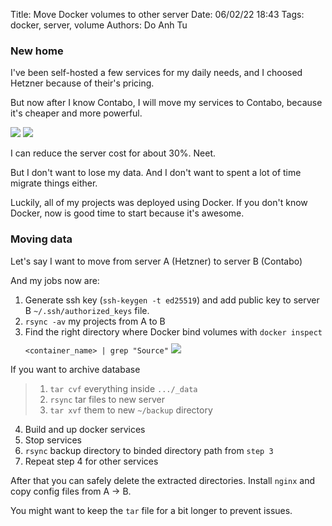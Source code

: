 Title: Move Docker volumes to other server
Date: 06/02/22 18:43
Tags: docker, server, volume
Authors: Do Anh Tu

### New home

I've been self-hosted a few services for my daily needs, and I choosed Hetzner because of their's pricing.

But now after I know Contabo, I will move my services to Contabo, because it's cheaper and more powerful.

<img src="{static}/static/images/contabo.png" />

<img src="{static}/static/images/hetzner.png" />

I can reduce the server cost for about 30%. Neet.

But I don't want to lose my data. And I don't want to spent a lot of time migrate things either.

Luckily, all of my projects was deployed using Docker. If you don't know Docker, now is good time to start because it's awesome.

### Moving data

Let's say I want to move from server A (Hetzner) to server B (Contabo)

And my jobs now are:

1. Generate ssh key (`ssh-keygen -t ed25519`) and add public key to server B `~/.ssh/authorized_keys` file.
2. `rsync -av` my projects from A to B
3. Find the right directory where Docker bind volumes with `docker inspect <container_name> | grep "Source"`
   <img src="{static}/static/images/inspect_docker.png" style="padding-top: 10px;" />

If you want to archive database

> 1. `tar cvf` everything inside `.../_data`
> 2. `rsync` tar files to new server
> 3. `tar xvf` them to new `~/backup` directory

4. Build and up docker services
5. Stop services
6. `rsync` backup directory to binded directory path from `step 3`
7. Repeat step 4 for other services

After that you can safely delete the extracted directories. Install `nginx` and copy config files from A -> B.

You might want to keep the `tar` file for a bit longer to prevent issues.
